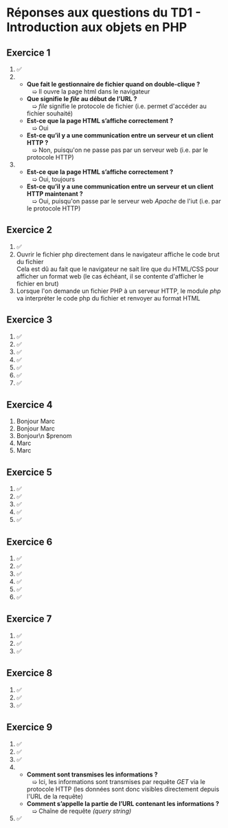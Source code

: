 # Réponses aux questions du TD1 - Introduction aux objets en PHP

## Exercice 1
1. ✅
2. - **Que fait le gestionnaire de fichier quand on double-clique ?**
    <br>   ➯ Il ouvre la page html dans le navigateur
   - **Que signifie le _file_ au début de l’URL ?**
    <br>   ➯ _file_ signifie le protocole de fichier (i.e. permet d'accéder au fichier souhaité)
   - **Est-ce que la page HTML s’affiche correctement ?**
    <br>   ➯ Oui
   - **Est-ce qu’il y a une communication entre un serveur et un client HTTP ?**
    <br>   ➯ Non, puisqu'on ne passe pas par un serveur web (i.e. par le protocole HTTP)
3. - **Est-ce que la page HTML s’affiche correctement ?**
    <br>   ➯ Oui, toujours
   - **Est-ce qu’il y a une communication entre un serveur et un client HTTP maintenant ?**
    <br>   ➯ Oui, puisqu'on passe par le serveur web _Apache_ de l'iut (i.e. par le protocole HTTP)

## Exercice 2
1. ✅
2. Ouvrir le fichier php directement dans le navigateur affiche le code brut du fichier<br>
   Cela est dû au fait que le navigateur ne sait lire que du HTML/CSS pour afficher un format web (le cas échéant, il se contente d'afficher le fichier en brut)
3. Lorsque l'on demande un fichier PHP à un serveur HTTP, le module _php_ va interpréter le code php du fichier et renvoyer au format HTML

## Exercice 3
1. ✅
2. ✅
3. ✅
4. ✅
5. ✅
6. ✅
7. ✅

## Exercice 4
1. Bonjour Marc
2. Bonjour Marc
3. Bonjour\n $prenom
4. Marc
5. Marc

## Exercice 5
1. ✅
2. ✅
3. ✅
4. ✅
5. ✅

## Exercice 6
1. ✅
2. ✅
3. ✅
4. ✅
5. ✅
6. ✅

## Exercice 7
1. ✅
2. ✅
3. ✅

## Exercice 8
1. ✅
2. ✅
3. ✅

## Exercice 9
1. ✅
2. ✅
3. ✅
4. - **Comment sont transmises les informations ?**
     <br>   ➯ Ici, les informations sont transmises par requête _GET_ via le protocole HTTP (les données sont donc visibles directement depuis l'URL de la requête)
   - **Comment s’appelle la partie de l’URL contenant les informations ?**
     <br>   ➯ Chaîne de requête _(query string)_
5. ✅
